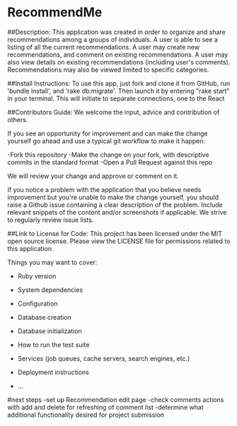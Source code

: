 # RecommendMe
##Description:
This application was created in order to organize and share recommendations among a groups of individuals.   A user is able to see a listing of all the current recommendations.  A user may create new recommendations, and comment on existing recommendations.  A user may also view details on existing recommendations (including user's comments).  Recommendations may also be viewed limited to specific categories.

##Install Instructions:
To use this app, just fork and clone it from GitHub, run 'bundle install', and 'rake db:migrate'. Then launch it by entering "rake start" in your terminal.  This will initiate to separate connections, one to the React

##Contributors Guide:
We welcome the input, advice and contribution of others.

If you see an opportunity for improvement and can make the change yourself go ahead and use a typical git workflow to make it happen:

-Fork this repository
-Make the change on your fork, with descriptive commits in the standard format
-Open a Pull Request against this repo

We will review your change and approve or comment on it.

If you notice a problem with the application that you believe needs improvement but you're unable to make the change yourself, you should raise a Github issue containing a clear description of the problem. Include relevant snippets of the content and/or screenshots if applicable. We strive to regularly review issue lists.

##Link to License for Code:
This project has been licensed under the MIT open source license. Please view the LICENSE file for permissions related to this application.

Things you may want to cover:

* Ruby version

* System dependencies

* Configuration

* Database creation

* Database initialization

* How to run the test suite

* Services (job queues, cache servers, search engines, etc.)

* Deployment instructions

* ...

#next steps
-set up Recommendation edit page
-check comments actions with add and delete for refreshing of comment list
-determine what additional functionality desired for project submission
